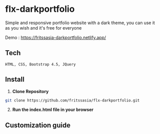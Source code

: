 # flx-darkportfolio

Simple and responsive portfolio website with a dark theme,
you can use it as you wish and it's free for everyone

Demo : https://fritssasia-darkportfolio.netlify.app/

## Tech
```
HTML, CSS, Bootstrap 4.5, JQuery
```

## Install
1. **Clone Repository**
```bash
git clone https://github.com/fritssasia/flx-darkportfolio.git
```
2. **Run the index.html file in your browser**

## Customization guide